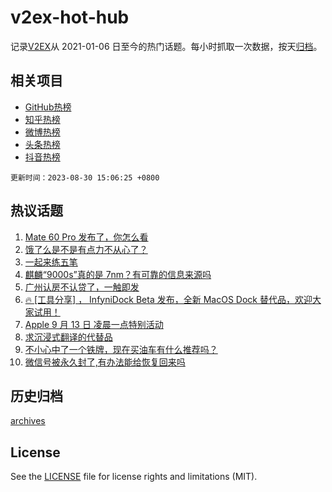 # v2ex-hot-hub

 记录[V2EX](https://www.v2ex.com/)从 2021-01-06 日至今的热门话题。每小时抓取一次数据，按天[归档](archives)。
 
 ## 相关项目

- [GitHub热榜](https://github.com/lonnyzhang423/github-hot-hub)
- [知乎热榜](https://github.com/lonnyzhang423/zhihu-hot-hub)
- [微博热榜](https://github.com/lonnyzhang423/weibo-hot-hub)
- [头条热榜](https://github.com/lonnyzhang423/toutiao-hot-hub)
- [抖音热榜](https://github.com/lonnyzhang423/douyin-hot-hub)


 `更新时间：2023-08-30 15:06:25 +0800`

## 热议话题

1. [Mate 60 Pro 发布了，你怎么看](https://www.v2ex.com/t/969369)
1. [饿了么是不是有点力不从心了？](https://www.v2ex.com/t/969367)
1. [一起来练五笔](https://www.v2ex.com/t/969311)
1. [麒麟“9000s”真的是 7nm？有可靠的信息来源吗](https://www.v2ex.com/t/969373)
1. [广州认房不认贷了，一触即发](https://www.v2ex.com/t/969407)
1. [🔥 [工具分享] ， InfyniDock Beta 发布，全新 MacOS Dock 替代品，欢迎大家试用！](https://www.v2ex.com/t/969249)
1. [Apple 9 月 13 日 凌晨一点特别活动](https://www.v2ex.com/t/969340)
1. [求沉浸式翻译的代替品](https://www.v2ex.com/t/969318)
1. [不小心中了一个铁牌，现在买油车有什么推荐吗？](https://www.v2ex.com/t/969406)
1. [微信号被永久封了,有办法能给恢复回来吗](https://www.v2ex.com/t/969251)

## 历史归档

[archives](archives)

## License

See the [LICENSE](LICENSE) file for license rights and limitations (MIT).
